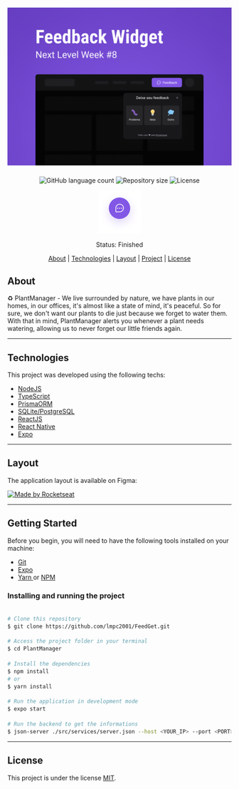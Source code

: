 <h1 align="center">
    <img alt="FeedGet" src="https://github.com/lmpc2001/FeedGet/blob/main/assets/Capa.png" />
</h1>


<p align="center">

  <img alt="GitHub language count" src="https://img.shields.io/github/languages/count/lmpc2001/FeedGet?color=%2304D361&style=flat-square">

  <img alt="Repository size" src="https://img.shields.io/github/repo-size/lmpc2001/FeedGet?style=flat-square">
    
  <img alt="License" src="https://img.shields.io/badge/license-MIT-brightgreen?style=flat-square">

</p>

<p align="center">
  <img src="https://github.com/lmpc2001/FeedGet/blob/main/assets/button-trigger.png" alt="FeedGet">
</p>

<p align="center"> 
	 Status: Finished
</p>

<p align="center">
 <a href="#about">About</a> |
 <a href="#technologies">Technologies</a> | 
 <a href="#layout">Layout</a> | 
 <a href="#project">Project</a> |
 <a href="#user-content-license">License</a>
</p>


## About
♻️ PlantManager - We live surrounded by nature, we have plants in our homes, in our offices, it's almost like a state of mind, it's peaceful. So for sure, we don't want our plants to die just because we forget to water them. With that in mind, PlantManager alerts you whenever a plant needs watering, allowing us to never forget our little friends again. 

---

## Technologies
This project was developed using the following techs:
* <a href="">NodeJS</a>
* <a href="">TypeScript</a>
* <a href="">PrismaORM</a>
* <a href="">SQLite/PostgreSQL</a>
* <a href="">ReactJS</a>
* <a href="">React Native</a>
* <a href="">Expo</a>

---

## Layout

The application layout is available on Figma:

<a href="https://www.figma.com/file/1ntU9zz4g8gYgR8Hfa4JUe/Feedback-Widget-(Community)">
  <img alt="Made by Rocketseat" src="https://img.shields.io/badge/Acessar%20Layout%20-Figma-%2304D361">
</a>


---

## Getting Started
Before you begin, you will need to have the following tools installed on your machine:
* <a href="https://git-scm.com"> Git </a>
* <a href="https://expo.dev/"> Expo </a>
* <a href="https://yarnpkg.com/"> Yarn </a> or <a href="https://www.npmjs.com/"> NPM </a>


### Installing and running the project

```bash

# Clone this repository
$ git clone https://github.com/lmpc2001/FeedGet.git

# Access the project folder in your terminal
$ cd PlantManager

# Install the dependencies
$ npm install 
# or
$ yarn install

# Run the application in development mode
$ expo start

# Run the backend to get the informations
$ json-server ./src/services/server.json --host <YOUR_IP> --port <PORT> --delay 700

```

---

## License

This project is under the license [MIT](./LICENSE).
